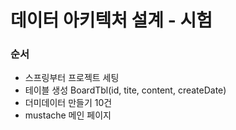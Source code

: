 # 데이터 아키텍처 설계 - 시험

### 순서
- 스프링부터 프로젝트 세팅
- 테이블 생성 BoardTbl(id, tite, content, createDate)
- 더미데이터 만들기 10건
- mustache 메인 페이지 